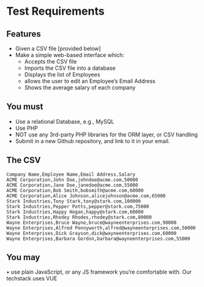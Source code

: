 # Test Requirements
## Features
- Given a CSV file [provided below]
- Make a simple web-based interface which:
    - Accepts the CSV file
    - Imports the CSV file into a database
    - Displays the list of Employees
    - allows the user to edit an Employee’s Email Address
    - Shows the average salary of each company

## You must
- Use a relational Database, e.g., MySQL
- Use PHP
- NOT use any 3rd-party PHP libraries for the ORM layer, or CSV handling
- Submit in a new Github repository, and link to it in your email.

## The CSV
```csv
Company Name,Employee Name,Email Address,Salary
ACME Corporation,John Doe,johndoe@acme.com,50000
ACME Corporation,Jane Doe,janedoe@acme.com,55000
ACME Corporation,Bob Smith,bobsmith@acme.com,60000
ACME Corporation,Alice Johnson,alicejohnson@acme.com,65000
Stark Industries,Tony Stark,tony@stark.com,100000
Stark Industries,Pepper Potts,pepper@stark.com,75000
Stark Industries,Happy Hogan,happy@stark.com,60000
Stark Industries,Rhodey Rhodes,rhodey@stark.com,80000
Wayne Enterprises,Bruce Wayne,bruce@wayneenterprises.com,90000
Wayne Enterprises,Alfred Pennyworth,alfred@wayneenterprises.com,50000
Wayne Enterprises,Dick Grayson,dick@wayneenterprises.com,60000
Wayne Enterprises,Barbara Gordon,barbara@wayneenterprises.com,55000
```

## You may
• use plain JavaScript, or any JS framework you’re comfortable with. Our techstack uses VUE
